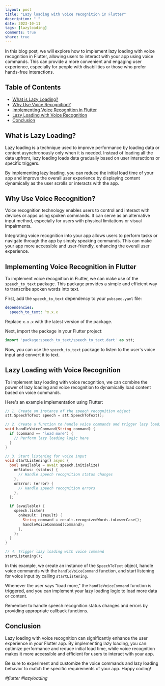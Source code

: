 ```yaml
---
layout: post
title: "Lazy loading with voice recognition in Flutter"
description: " "
date: 2023-10-11
tags: [lazyloading]
comments: true
share: true
---
```


In this blog post, we will explore how to implement lazy loading with voice recognition in Flutter, allowing users to interact with your app using voice commands. This can provide a more convenient and engaging user experience, especially for people with disabilities or those who prefer hands-free interactions.

## Table of Contents
- [What is Lazy Loading?](#what-is-lazy-loading)
- [Why Use Voice Recognition?](#why-use-voice-recognition)
- [Implementing Voice Recognition in Flutter](#implementing-voice-recognition-in-flutter)
- [Lazy Loading with Voice Recognition](#lazy-loading-with-voice-recognition)
- [Conclusion](#conclusion)

## What is Lazy Loading?

Lazy loading is a technique used to improve performance by loading data or content asynchronously only when it is needed. Instead of loading all the data upfront, lazy loading loads data gradually based on user interactions or specific triggers.

By implementing lazy loading, you can reduce the initial load time of your app and improve the overall user experience by displaying content dynamically as the user scrolls or interacts with the app.

## Why Use Voice Recognition?

Voice recognition technology enables users to control and interact with devices or apps using spoken commands. It can serve as an alternative input method, especially for users with physical limitations or visual impairments.

Integrating voice recognition into your app allows users to perform tasks or navigate through the app by simply speaking commands. This can make your app more accessible and user-friendly, enhancing the overall user experience.

## Implementing Voice Recognition in Flutter

To implement voice recognition in Flutter, we can make use of the `speech_to_text` package. This package provides a simple and efficient way to transcribe spoken words into text.

First, add the `speech_to_text` dependency to your `pubspec.yaml` file:

```yaml
dependencies:
  speech_to_text: ^x.x.x
```

Replace `x.x.x` with the latest version of the package.

Next, import the package in your Flutter project:

```dart
import 'package:speech_to_text/speech_to_text.dart' as stt;
```

Now, you can use the `speech_to_text` package to listen to the user's voice input and convert it to text.

## Lazy Loading with Voice Recognition

To implement lazy loading with voice recognition, we can combine the power of lazy loading and voice recognition to dynamically load content based on voice commands.

Here's an example implementation using Flutter:

```dart
// 1. Create an instance of the speech recognition object
stt.SpeechToText speech = stt.SpeechToText();

// 2. Create a function to handle voice commands and trigger lazy loading
void handleVoiceCommand(String command) {
  if (command == "load more") {
    // Perform lazy loading logic here
  }
}

// 3. Start listening for voice input
void startListening() async {
  bool available = await speech.initialize(
    onStatus: (status) {
      // Handle speech recognition status changes
    },
    onError: (error) {
      // Handle speech recognition errors
    },
  );

  if (available) {
    speech.listen(
      onResult: (result) {
        String command = result.recognizedWords.toLowerCase();
        handleVoiceCommand(command);
      },
    );
  }
}

// 4. Trigger lazy loading with voice command
startListening();
```

In this example, we create an instance of the `SpeechToText` object, handle voice commands with the `handleVoiceCommand` function, and start listening for voice input by calling `startListening`.

Whenever the user says "load more," the `handleVoiceCommand` function is triggered, and you can implement your lazy loading logic to load more data or content.

Remember to handle speech recognition status changes and errors by providing appropriate callback functions.

## Conclusion

Lazy loading with voice recognition can significantly enhance the user experience in your Flutter app. By implementing lazy loading, you can optimize performance and reduce initial load time, while voice recognition makes it more accessible and efficient for users to interact with your app.

Be sure to experiment and customize the voice commands and lazy loading behavior to match the specific requirements of your app. Happy coding!

_#flutter #lazyloading_